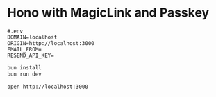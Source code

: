 # Hono with MagicLink and Passkey

```dosini
#.env
DOMAIN=localhost
ORIGIN=http://localhost:3000
EMAIL_FROM=
RESEND_API_KEY=
```

```bash
bun install
bun run dev
```

```bash
open http://localhost:3000
```
